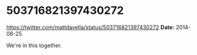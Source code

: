 # 503716821397430272
https://twitter.com/mattdavella/status/503716821397430272
**Date:** 2014-08-25

We're in this together.

